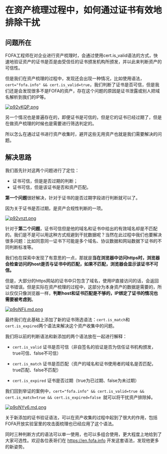 # 在资产梳理过程中，如何通过证书有效地排除干扰 #

## 问题所在 ##

FOFA工程师在对企业进行资产梳理时，会通过使用cert.is_valid语法的方式，快速地验证资产的证书是否是由受信任的证书颁发机构所颁发，并以此来判断资产的可信性。

 
但是我们在资产梳理的过程中，发现还会出现一种情况，比如使用语法，`cert="fofa.info" && cert.is_valid=true`，我们判断了证书是否可信，但是我们还是会发现很多不是FOFA的资产，存在这个问题的原因是证书泄露或别人把域名解析到我们的IP等。


[![p92vKQP.png](https://s1.ax1x.com/2023/05/16/p92vKQP.png)](https://imgse.com/i/p92vKQP)

另一个情况也是普遍存在的，即便证书是可信的，但是它的证书已经过期了，但是在做资产梳理的时候也是需要进行筛选判定的。

所以怎么在通过证书进行资产收集时，避开这些无用资产也就是我们需要解决的问题。

 
## 解决思路 ##

我们首先针对这两个问题进行了定位：

 

- 证书可信，但是是否过期的判断；
- 证书可信，但是该证书是否和资产匹配。
 

**第一个问题**很好解决，针对于证书的是否过期字段进行判断就可以了。

因为关于证书是否过期，是资产合规性判断的一项。

[![p92vnzt.png](https://s1.ax1x.com/2023/05/16/p92vnzt.png)](https://imgse.com/i/p92vnzt)

针对于**第二个问题**，证书可信但是他的域名和证书中给出的有效域名却是不匹配的。我们是不是可以用这种方式规避到干扰数据呢？当然在此过程中我们也要解决很多问题：比如同意同一证书下可能是多个域名、协议数据和网站数据下证书的不同判断标准等。

我们也在探索中发现了有意思的一点，那就是**当在浏览器中访问https时，浏览器会检查访问的host是否与证书中的匹配，如果不匹配，浏览器会显示该证书不可信。**

但是，大部分的https网站的证书中只包含了域名，使用IP直接访问的话，会返回证书错误。但是实际在资产梳理的过程中，这部分为本身资产的数据是需要的，所以仅仅只像浏览器一样，**判断host和证书匹配是不够的，IP绑定了证书的情况也需要被考虑到**。

[![p9oNFij.md.png](https://s1.ax1x.com/2023/05/22/p9oNFij.md.png)](https://imgse.com/i/p9oNFij)


最终我们在此基础上添加了新的证书筛选语法：`cert.is_match`和`cert.is_expired`两个语法来解决这个资产收集中的问题。

 

我们将以前的判断语法和新添加的两个语法放在一起进行解释：

 

- `cert.is_valid` 证书是否可信（非自签名的验证是否为信任证书机构颁发，true可信、false不可信）

- `cert.is_match` 证书是否匹配（资产的域名和证书使用者的域名是否匹配，true匹配、false不匹配）

- `cert.is_expired` 证书是否过期（true为已过期、false为未过期）

 

我们回到举证的案例中，`cert="fofa.info" && cert.is_valid=true && cert.is_match=true && cert.is_expired=false `就可以将干扰资产排除掉。

[![p9oNYy6.md.png](https://s1.ax1x.com/2023/05/22/p9oNYy6.md.png)](https://imgse.com/i/p9oNYy6)



关于新添加的证书验证语法，可以在资产收集的过程中起到了很大的作用，包括FOFA开放实验室里的攻击面梳理也已经应用了这个语法。

同时三种判断方式的语法可以单一使用，也可以多组合使用，更大程度上地给到了大家可选性。欢迎各位表哥们在 https://en.fofa.info 开发这套语法，发现他更多的新姿势。
